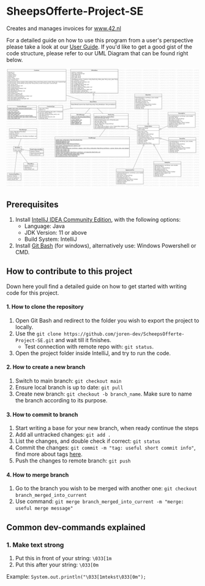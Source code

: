 # SheepsOfferte-Project-SE
Creates and manages invoices for www.42.nl


For a detailed guide on how to use this program from a user's perspective please take a look at our [User Guide](https://github.com/joren-dev/ScheepsOfferte-Project-SE/tree/main/docs/user%20guide). If you'd like to get a good gist of the code structure, please refer to our UML Diagram that can be found right below.

![UML class diagram example](https://raw.githubusercontent.com/joren-dev/ScheepsOfferte-Project-SE/main/docs/uml%20diagram/program_diagram.jpg)

## Prerequisites
1. Install [IntelliJ IDEA Community Edition](https://www.jetbrains.com/idea/download/), with the following options:
	- Language: Java
	- JDK Version: 11 or above
	- Build System: IntelliJ
2. Install [Git Bash](https://gitforwindows.org/) (for windows), alternatively use: Windows Powershell or CMD.


## How to contribute to this project
Down here youll find a detailed guide on how to get started with writing code for this project.


#### 1. How to clone the repository
1. Open Git Bash and redirect to the folder you wish to export the project to locally.
2. Use the `git clone https://github.com/joren-dev/ScheepsOfferte-Project-SE.git` and wait till it finishes.
	- Test connection with remote repo with: `git status`.
3. Open the project folder inside IntelliJ, and try to run the code.

#### 2. How to create a new branch
1. Switch to main branch: `git checkout main`
2. Ensure local branch is up to date: `git pull`
3. Create new branch: `git checkout -b branch_name`. Make sure to name the branch according to its purpose.

#### 3. How to commit to branch
1. Start writing a base for your new branch, when ready continue the steps
2. Add all untracked changes: `git add .`
3. List the changes, and double check if correct: `git status`
4. Commit the changes: `git commit -m "tag: useful short commit info"`, find more about tags [here](link_wiki_here).
5. Push the changes to remote branch: `git push`

#### 4. How to merge branch
1. Go to the branch you wish to be merged with another one: `git checkout branch_merged_into_current`
2. Use command: `git merge branch_merged_into_current -m "merge: useful merge message"`


## Common dev-commands explained
### 1. Make text strong
1. Put this in front of your string: `\033[1m`
2. Put this after your string: `\033[0m`

Example: `System.out.println("\033[1mtekst\033[0m");`
